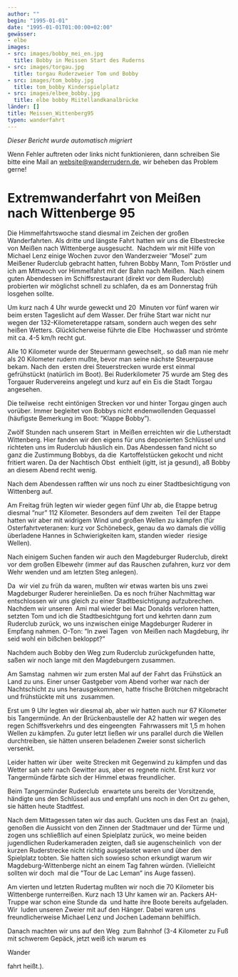```yaml
---
author: ""
begin: "1995-01-01"
date: "1995-01-01T01:00:00+02:00"
gewässer:
- elbe
images:
- src: images/bobby_mei_en.jpg
  title: Bobby in Meissen Start des Ruderns
- src: images/torgau.jpg
  title: torgau Ruderzweier Tom und Bobby
- src: images/tom_bobby.jpg
  title: tom_bobby Kinderspielplatz
- src: images/elbee_bobby.jpg
  title: elbe bobby Miitellandkanalbrücke
länder: []
title: Meissen_Wittenberg95
typen: wanderfahrt
---
```



*Dieser Bericht wurde automatisch migriert*

Wenn Fehler auftreten oder links nicht funktionieren, dann schreiben Sie bitte eine Mail an website@wanderrudern.de, wir beheben das Problem gerne!



# Extremwanderfahrt von Meißen nach Wittenberge 95


Die Himmelfahrtswoche stand diesmal im Zeichen der großen Wanderfahrten. Als dritte und längste Fahrt hatten wir uns die Elbestrecke von Meißen nach Wittenberge ausgesucht.  Nachdem wir mit Hilfe von Michael Lenz einige Wochen zuvor den Wanderzweier ”Mosel” zum Meißener Ruderclub gebracht hatten, fuhren Bobby Mann, Tom Pröstler und ich am Mittwoch vor Himmelfahrt mit der Bahn nach Meißen.  Nach einem guten Abendessen im Schiffsrestaurant (direkt vor dem Ruderclub) probierten wir möglichst schnell zu schlafen, da es am Donnerstag früh losgehen sollte.

Um kurz nach 4 Uhr wurde geweckt und 20  Minuten vor fünf waren wir beim ersten Tageslicht auf dem Wasser. Der frühe Start war nicht nur wegen der 132-Kilometeretappe ratsam, sondern auch wegen des sehr heißen Wetters. Glücklicherweise führte die Elbe  Hochwasser und strömte mit ca. 4-5 km/h recht gut.

Alle 10 Kilometer wurde der Steuermann gewechselt,. so daß man nie mehr als 20 Kilometer rudern mußte, bevor man seine nächste Steuerpause bekam. Nach den  ersten drei Steuerstrecken wurde erst einmal gefrühstückt (natürlich im Boot). Bei Ruderkilometer 75 wurde am Steg des Torgauer Rudervereins angelegt und kurz auf ein Eis die Stadt Torgau angesehen.

Die teilweise  recht eintönigen Strecken vor und hinter Torgau gingen auch vorüber. Immer begleitet von Bobbys nicht endenwollenden Gequassel (häufigste Bemerkung im Boot: ”Klappe Bobby”).

Zwölf Stunden nach unserem Start  in Meißen erreichten wir die Lutherstadt Wittenberg. Hier fanden wir den eigens für uns deponierten Schlüssel und richteten uns im Ruderclub häuslich ein. Das Abendessen fand nicht so ganz die Zustimmung Bobbys, da die  Kartoffelstücken gekocht und nicht fritiert waren. Da der Nachtisch Obst  enthielt (igitt, ist ja gesund), aß Bobby an diesem Abend recht wenig.

Nach dem Abendessen rafften wir uns noch zu einer Stadtbesichtigung von Wittenberg auf.

Am Freitag früh legten wir wieder gegen fünf Uhr ab, die Etappe betrug diesmal ”nur” 112 Kilometer. Besonders auf dem zweiten  Teil der Etappe hatten wir aber mit widrigem Wind und großen Wellen zu kämpfen (für Osterfahrtveteranen: kurz vor Schönebeck, genau da wo damals die völlig überladene Hannes in Schwierigkeiten kam, standen wieder  riesige Wellen).

Nach einigem Suchen fanden wir auch den Magdeburger Ruderclub, direkt vor dem großen Elbewehr (immer auf das Rauschen zufahren, kurz vor dem Wehr wenden und am letzten Steg anlegen).

Da  wir viel zu früh da waren, mußten wir etwas warten bis uns zwei Magdeburger Ruderer hereinließen. Da es noch früher Nachmittag war entschlossen wir uns gleich zu einer Stadtbesichtigung aufzubrechen. Nachdem wir unseren  Ami mal wieder bei Mac Donalds verloren hatten, setzten Tom und ich die Stadtbesichtgung fort und kehrten dann zum Ruderclub zurück, wo uns inzwischen einige Magdeburger Ruderer in Empfang nahmen. O-Ton: ”In zwei Tagen  von Meißen nach Magdeburg, ihr seid wohl ein bißchen bekloppt?”

Nachdem auch Bobby den Weg zum Ruderclub zurückgefunden hatte, saßen wir noch lange mit den Magdeburgern zusammen.

Am Samstag  nahmen wir zum ersten Mal auf der Fahrt das Frühstück an Land zu uns. Einer unser Gastgeber vom Abend vorher war nach der Nachtschicht zu uns herausgekommen, hatte frische Brötchen mitgebracht und frühstückte mit uns  zusammen.

Erst um 9 Uhr legten wir diesmal ab, aber wir hatten auch nur 67 Kilometer bis Tangermünde. An der Brückenbaustelle der A2 hatten wir wegen des regen Schiffsverkehrs und des eingeengten  Fahrwassers mit 1,5 m hohen Wellen zu kämpfen. Zu guter letzt ließen wir uns parallel durch die Wellen durchtreiben, sie hätten unseren beladenen Zweier sonst sicherlich versenkt.

Leider hatten wir über  weite Strecken mit Gegenwind zu kämpfen und das Wetter sah sehr nach Gewitter aus, aber es regnete nicht. Erst kurz vor Tangermünde färbte sich der Himmel etwas freundlicher.

Beim Tangermünder Ruderclub  erwartete uns bereits der Vorsitzende, händigte uns den Schlüssel aus und empfahl uns noch in den Ort zu gehen, sie hätten heute Stadtfest.

Nach dem Mittagessen taten wir das auch. Guckten uns das Fest an  (naja), genoßen die Aussicht von den Zinnen der Stadtmauer und der Türme und zogen uns schließlich auf einen Spielplatz zurück, wo meine beiden jugendlichen Ruderkameraden zeigten, daß sie augenscheinlich  von der  kurzen Ruderstrecke nicht richtig ausgelastet waren und über den Spielplatz tobten. Sie hatten sich sowieso schon erkundigt warum wir Magdeburg-Wittenberge nicht an einem Tag fahren würden. (Vielleicht sollten wir doch  mal die ”Tour de Lac Leman” ins Auge fassen).

Am vierten und letzten Rudertag mußten wir noch die 70 Kilometer bis Wittenberge runterreißen. Kurz nach 13 Uhr kamen wir an. Packers AH-Truppe war schon eine Stunde da  und hatte ihre Boote bereits aufgeladen. Wir  luden unseren Zweier mit auf den Hänger. Dabei waren uns freundlicherweise Michael Lenz und Jochen Lademann behilflich.

Danach machten wir uns auf den Weg  zum Bahnhof (3-4 Kilometer zu Fuß mit schwerem Gepäck, jetzt weiß ich warum es

Wander

fahrt heißt.).
